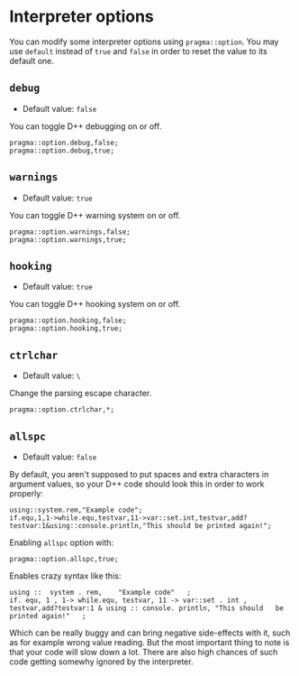 # Interpreter options
You can modify some interpreter options using `pragma::option`. You may use `default` instead of `true` and `false` in order to reset the value to its default one.

## `debug`
- Default value: `false`

You can toggle D++ debugging on or off.

```pawn
pragma::option.debug,false;
pragma::option.debug,true;
```

## `warnings`
- Default value: `true`

You can toggle D++ warning system on or off.

```pawn
pragma::option.warnings,false;
pragma::option.warnings,true;
```

## `hooking`
- Default value: `true`

You can toggle D++ hooking system on or off.

```pawn
pragma::option.hooking,false;
pragma::option.hooking,true;
```

## `ctrlchar`
- Default value: `\`

Change the parsing escape character.

```pawn
pragma::option.ctrlchar,*;
```

## `allspc`
- Default value: `false`

By default, you aren't supposed to put spaces and extra characters in argument values, so your D++ code should look this in order to work properly:

```pawn
using::system.rem,"Example code";
if.equ,1,1->while.equ,testvar,11->var::set.int,testvar,add?testvar:1&using::console.println,"This should be printed again!";
```

Enabling `allspc` option with:

```pawn
pragma::option.allspc,true;
```

Enables crazy syntax like this:

```pawn
using ::  system . rem,    "Example code"   ;
if. equ, 1 , 1-> while.equ, testvar, 11 -> var::set . int , testvar,add?testvar:1 & using :: console. println, "This should   be printed again!"   ;
```

Which can be really buggy and can bring negative side-effects with it, such as for example wrong value reading. But the most important thing to note is that your code will slow down a lot. There are also high chances of such code getting somewhy ignored by the interpreter.